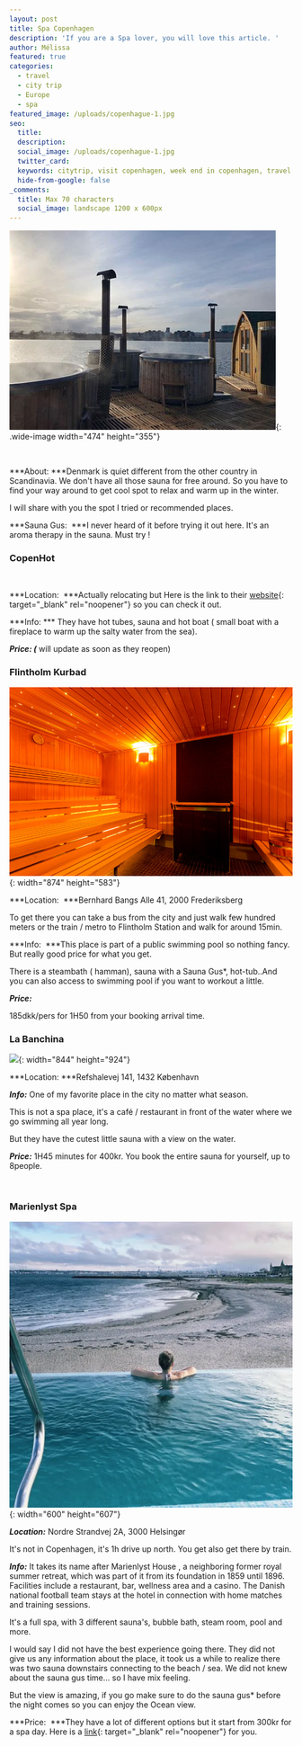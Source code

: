 ```yaml
---
layout: post
title: Spa Copenhagen
description: 'If you are a Spa lover, you will love this article. '
author: Mélissa
featured: true
categories:
  - travel
  - city trip
  - Europe
  - spa
featured_image: /uploads/copenhague-1.jpg
seo:
  title:
  description:
  social_image: /uploads/copenhague-1.jpg
  twitter_card:
  keywords: citytrip, visit copenhagen, week end in copenhagen, travel blog
  hide-from-google: false
_comments:
  title: Max 70 characters
  social_image: landscape 1200 x 600px
---
```

![](/Spa/copen-hot.jpeg){: .wide-image width="474" height="355"}

&nbsp;

***About: ***Denmark is quiet different from the other country in Scandinavia. We don't have all those sauna for free around. So you have to find your way around to get cool spot to relax and warm up in the winter.

I will share with you the spot I tried or recommended places.

***Sauna Gus:&nbsp; ***I never heard of it before trying it out here. It's an aroma therapy in the sauna. Must try \!

### CopenHot

&nbsp;

***Location:&nbsp; ***Actually relocating but Here is the link to their [website](https://copenhot.com/){: target="_blank" rel="noopener"} so you can check it out.

***Info: *** They have hot tubes, sauna and hot boat ( small boat with a fireplace to warm up the salty water from the sea).

***Price: (*** will update as soon as they reopen)

### Flintholm Kurbad

![](/Spa/flintholm-kurbad.jpeg){: width="874" height="583"}

***Location:&nbsp; ***Bernhard Bangs Alle 41, 2000 Frederiksberg

To get there you can take a bus from the city and just walk few hundred meters or the train / metro to Flintholm Station and walk for around 15min.

***Info:&nbsp; ***This place is part of a public swimming pool so nothing fancy. But really good price for what you get.

There is a steambath ( hamman), sauna with a Sauna Gus\*, hot-tub..And you can also access to swimming pool if you want to workout a little.

***Price:***

185dkk/pers for 1H50 from your booking arrival time.

### La Banchina

![](/Spa/Capture-d’écran-2022-10-31-à-11.59.50.png){: width="844" height="924"}

***Location: ***Refshalevej 141, 1432 K&oslash;benhavn

***Info:*** One of my favorite place in the city no matter what season.

This is not a spa place, it's a café / restaurant in front of the water where we go swimming all year long.

But they have the cutest little sauna with a view on the water.

***Price:*** 1H45 minutes for 400kr. You book the entire sauna for yourself, up to 8people.

&nbsp;

### Marienlyst Spa

![](/Spa/marienlyst-strandspa.webp){: width="600" height="607"}

***Location:*** Nordre Strandvej 2A, 3000 Helsing&oslash;r

It's not in Copenhagen, it's 1h drive up north. You get also get there by train.

***Info:*** It takes its name after Marienlyst House , a neighboring former royal summer retreat, which was part of it from its foundation in 1859 until 1896. Facilities include a restaurant, bar, wellness area and a casino. The Danish national football team stays at the hotel in connection with home matches and training sessions.

It's a full spa, with 3 different sauna's, bubble bath, steam room, pool and more.

I would say I did not have the best experience going there. They did not give us any information about the place, it took us a while to realize there was two sauna downstairs connecting to the beach / sea. We did not knew about the sauna gus time... so I have mix feeling.

But the view is amazing, if you go make sure to do the sauna gus\* before the night comes so you can enjoy the Ocean view.

***Price:&nbsp; ***They have a lot of different options but it start from 300kr for a spa day. Here is a [link](https://booking.marienlyst.dk/da/standalone-extras){: target="_blank" rel="noopener"} for you.

&nbsp;

&nbsp;